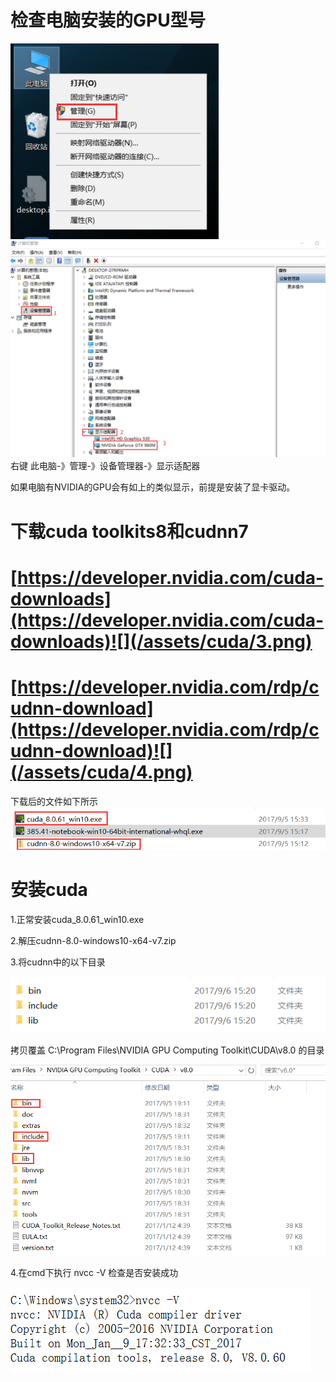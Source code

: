 # 检查电脑安装的GPU型号

![](/assets/cuda/1.png)![](/assets/cuda/2.png)右键  此电脑-》管理-》设备管理器-》显示适配器

如果电脑有NVIDIA的GPU会有如上的类似显示，前提是安装了显卡驱动。

# 下载cuda toolkits8和cudnn7

# [https://developer.nvidia.com/cuda-downloads](https://developer.nvidia.com/cuda-downloads)![](/assets/cuda/3.png)

# [https://developer.nvidia.com/rdp/cudnn-download](https://developer.nvidia.com/rdp/cudnn-download)![](/assets/cuda/4.png)

下载后的文件如下所示![](/assets/cuda/5.png)

# 安装cuda

1.正常安装cuda\_8.0.61\_win10.exe

2.解压cudnn-8.0-windows10-x64-v7.zip

3.将cudnn中的以下目录

![](/assets/cuda/6.png)

拷贝覆盖 C:\Program Files\NVIDIA GPU Computing Toolkit\CUDA\v8.0 的目录

![](/assets/cuda/7.png)

4.在cmd下执行 nvcc -V 检查是否安装成功

![](/assets/cuda/8.png)

